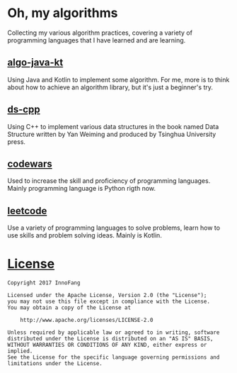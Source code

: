 # Oh, my algorithms
 
 Collecting my various algorithm practices, covering a variety of programming languages that I have learned and are learning.

## [algo-java-kt](https://github.com/InnoFang/oh-my-algorithms/tree/master/algo-java-kt)

 Using Java and Kotlin to implement some algorithm. For me, more is to think about how to achieve an algorithm library, but it's just a beginner's try.

## [ds-cpp](https://github.com/InnoFang/oh-my-algorithms/tree/master/ds-cpp)

Using C++ to implement various data structures in the book named Data Structure written by Yan Weiming and produced by Tsinghua University press.

## [codewars](https://github.com/InnoFang/oh-my-algorithms/tree/master/codewars/)

Used to increase the skill and proficiency of programming languages. Mainly  programming language is Python rigth now.

## [leetcode](https://github.com/InnoFang/oh-my-algorithms/tree/master/leetcode)

Use a variety of programming languages to solve problems, learn how to use skills and problem solving ideas. Mainly is Kotlin.




# [License](https://github.com/InnoFang/Algorithms/blob/master/LICENSE)


    Copyright 2017 InnoFang
  
    Licensed under the Apache License, Version 2.0 (the "License");
    you may not use this file except in compliance with the License.
    You may obtain a copy of the License at
 
        http://www.apache.org/licenses/LICENSE-2.0
 
    Unless required by applicable law or agreed to in writing, software
    distributed under the License is distributed on an "AS IS" BASIS,
    WITHOUT WARRANTIES OR CONDITIONS OF ANY KIND, either express or implied.
    See the License for the specific language governing permissions and
    limitations under the License.